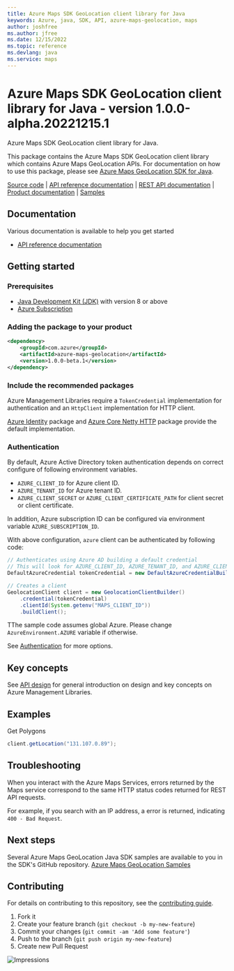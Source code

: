 ```yaml
---
title: Azure Maps SDK GeoLocation client library for Java
keywords: Azure, java, SDK, API, azure-maps-geolocation, maps
author: joshfree
ms.author: jfree
ms.date: 12/15/2022
ms.topic: reference
ms.devlang: java
ms.service: maps
---
```

# Azure Maps SDK GeoLocation client library for Java - version 1.0.0-alpha.20221215.1 


Azure Maps SDK GeoLocation client library for Java.

This package contains the Azure Maps SDK GeoLocation client library which contains Azure Maps GeoLocation APIs. For documentation on how to use this package, please see [Azure Maps GeoLocation SDK for Java](/rest/api/maps/geolocation).

[Source code][source] | [API reference documentation][docs] | [REST API documentation][rest_docs] | [Product documentation][product_docs] | [Samples][samples]

## Documentation

Various documentation is available to help you get started

- [API reference documentation][docs]

## Getting started

### Prerequisites

- [Java Development Kit (JDK)][jdk] with version 8 or above
- [Azure Subscription][azure_subscription]

### Adding the package to your product

[//]: # ({x-version-update-start;com.azure:azure-maps-geolocation;current})
```xml
<dependency>
    <groupId>com.azure</groupId>
    <artifactId>azure-maps-geolocation</artifactId>
    <version>1.0.0-beta.1</version>
</dependency>
```
[//]: # ({x-version-update-end})

### Include the recommended packages

Azure Management Libraries require a `TokenCredential` implementation for authentication and an `HttpClient` implementation for HTTP client.

[Azure Identity][azure_identity] package and [Azure Core Netty HTTP][azure_core_http_netty] package provide the default implementation.

### Authentication

By default, Azure Active Directory token authentication depends on correct configure of following environment variables.

- `AZURE_CLIENT_ID` for Azure client ID.
- `AZURE_TENANT_ID` for Azure tenant ID.
- `AZURE_CLIENT_SECRET` or `AZURE_CLIENT_CERTIFICATE_PATH` for client secret or client certificate.

In addition, Azure subscription ID can be configured via environment variable `AZURE_SUBSCRIPTION_ID`.

With above configuration, `azure` client can be authenticated by following code:

```java com.azure.maps.geolocation.sync.builder.ad.instantiation
// Authenticates using Azure AD building a default credential
// This will look for AZURE_CLIENT_ID, AZURE_TENANT_ID, and AZURE_CLIENT_SECRET env variables
DefaultAzureCredential tokenCredential = new DefaultAzureCredentialBuilder().build();

// Creates a client
GeolocationClient client = new GeolocationClientBuilder()
    .credential(tokenCredential)
    .clientId(System.getenv("MAPS_CLIENT_ID"))
    .buildClient();
```

TThe sample code assumes global Azure. Please change `AzureEnvironment.AZURE` variable if otherwise.

See [Authentication][authenticate] for more options.

## Key concepts

See [API design][design] for general introduction on design and key concepts on Azure Management Libraries.

## Examples
Get Polygons
```java com.azure.maps.geolocation.sync.get_ip_to_location
client.getLocation("131.107.0.89");
```

## Troubleshooting
When you interact with the Azure Maps Services, errors returned by the Maps service correspond to the same HTTP status codes returned for REST API requests.

For example, if you search with an IP address, a error is returned, indicating `400 - Bad Request`.

## Next steps

Several Azure Maps GeoLocation Java SDK samples are available to you in the SDK's GitHub repository.
[Azure Maps GeoLocation Samples](https://github.com/Azure/azure-sdk-for-java/tree/main/sdk/maps/azure-maps-geolocation/src/samples)

## Contributing

For details on contributing to this repository, see the [contributing guide](https://github.com/Azure/azure-sdk-for-java/blob/main/CONTRIBUTING.md).

1. Fork it
1. Create your feature branch (`git checkout -b my-new-feature`)
1. Commit your changes (`git commit -am 'Add some feature'`)
1. Push to the branch (`git push origin my-new-feature`)
1. Create new Pull Request

<!-- LINKS -->
[source]: https://github.com/Azure/azure-sdk-for-java/tree/main/sdk/maps/azure-maps-geolocation/src
[samples]:  https://github.com/Azure/azure-sdk-for-java/tree/main/sdk/maps/azure-maps-geolocation/src/samples
[rest_docs]: /rest/api/maps
[product_docs]: /azure/azure-maps/
[docs]: https://azure.github.io/azure-sdk-for-java/
[jdk]: /java/azure/jdk/
[azure_subscription]: https://azure.microsoft.com/free/
[azure_identity]: https://github.com/Azure/azure-sdk-for-java/blob/main/sdk/identity/azure-identity
[azure_core_http_netty]: https://github.com/Azure/azure-sdk-for-java/blob/main/sdk/core/azure-core-http-netty
[authenticate]: https://github.com/Azure/azure-sdk-for-java/blob/main/sdk/resourcemanager/docs/AUTH.md
[design]: https://github.com/Azure/azure-sdk-for-java/blob/main/sdk/resourcemanager/docs/DESIGN.md

![Impressions](https://azure-sdk-impressions.azurewebsites.net/api/impressions/azure-sdk-for-java%2Fsdk%2Fmaps%2Fazure-maps-geolocation%2FREADME.png)

